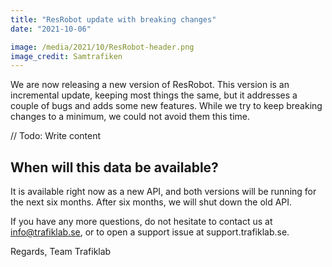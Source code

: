 ```yaml
---
title: "ResRobot update with breaking changes"
date: "2021-10-06"

image: /media/2021/10/ResRobot-header.png
image_credit: Samtrafiken
---
```


We are now releasing a new version of ResRobot. This version is an incremental update, keeping most things 
the same, but it addresses a couple of bugs and adds some new features. While we try to keep breaking changes to a 
minimum, we could not avoid them this time. 

// Todo: Write content

## When will this data be available?

It is available right now as a new API, and both versions will be running for the next six months. After six months, 
we will shut down the old API. 

If you have any more questions, do not hesitate to contact us at info@trafiklab.se, or to open a support issue at
support.trafiklab.se.

Regards, Team Trafiklab
